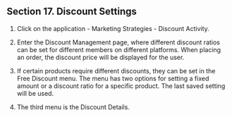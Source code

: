 ## Section 17. Discount Settings
1. Click on the application - Marketing Strategies - Discount Activity.

2. Enter the Discount Management page, where different discount ratios can be set for different members on different platforms. When placing an order, the discount price will be displayed for the user.

3. If certain products require different discounts, they can be set in the Free Discount menu. The menu has two options for setting a fixed amount or a discount ratio for a specific product. The last saved setting will be used.

4. The third menu is the Discount Details.